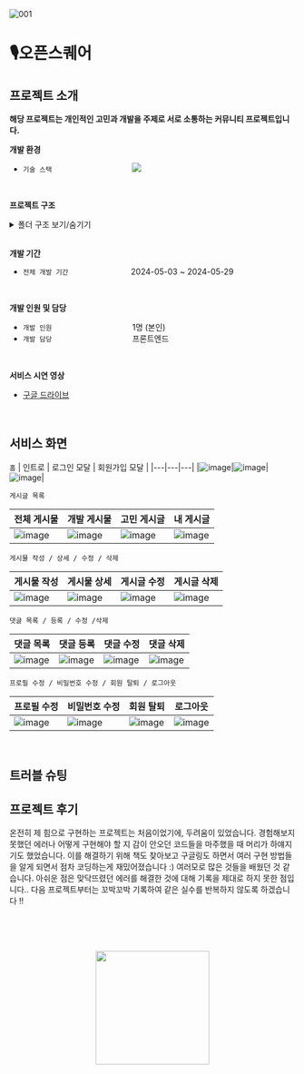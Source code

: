 ![001](https://github.com/100-hours-a-week/5-erica-react-fe/assets/81230764/7f884653-458e-498a-9e0a-96fe8ea4987b)

# 🎙️오픈스퀘어
## 프로젝트 소개

**해당 프로젝트는 개인적인 고민과 개발을 주제로 서로 소통하는 커뮤니티 프로젝트입니다.**  

**개발 환경**     
- `기술 스택`   &nbsp;&nbsp;&nbsp;&nbsp;&nbsp;&nbsp;&nbsp;&nbsp;&nbsp;&nbsp;&nbsp;&nbsp;&nbsp;&nbsp;&nbsp;&nbsp;&nbsp;&nbsp;&nbsp;&nbsp;&nbsp;&nbsp;&nbsp;&nbsp;&nbsp;&nbsp;&nbsp;&nbsp;&nbsp;&nbsp;&nbsp;&nbsp;&nbsp;&nbsp; 
  <img src="https://img.shields.io/badge/react-61DAFB?style=for-the-badge&logo=react&logoColor=black">
<br/>

**프로젝트 구조**

<details>
  <summary>폴더 구조 보기/숨기기</summary>
  <div markdown="1">
    
      ├── README.md
      ├── .gitignore
      ├── package-lock.json
      ├── package.json
      ├── public
      │    ├── index.html
      │    ├── manifest.json
      │    └── robots.txt
      └── src
           ├── App.js
           ├── App.test.js
           ├── App.module.css
           ├── App.test.js
           ├── index.css
           ├── index.js
           ├── logo.svg
           ├── reportWebVitals.js
           ├── setupTests.js
           ├── static.js
           ├── components
           │     ├── button
           │     │     ├── LogOutButton.js
           │     │     └── PostButton.js
           │     ├── comments
           │     │     ├── AddComment.js
           │     │     ├── Comment.js
           │     │     └── Comments.js
           │     ├── input
           │     │     ├── EmailInput.js
           │     │     ├── NicknameInput.js
           │     │     └── PasswordInput.js
           │     ├── modals
           │     │     ├── DeleteCommentModal.js
           │     │     ├── DeletePostModal.js
           │     │     └── Modals.js
           │     ├── posts
           │     │     ├── AddPostContainer.js
           │     │     ├── MiniPost.js
           │     │     ├── PostAction.js
           │     │     ├── PostDetail.js
           │     │     ├── PostSkeleton.js
           │     │     ├── PostsSkeleton.js
           │     │     └── UpdatePostContainer.js
           │     ├── users
           │     │     ├── UpdatePasswordContainer.js
           │     │     ├── UpdateProfileContainer.js
           │     │     ├── UserProfile.js
           │     │     └── UserProfileImage.js
           │     ├── BackButton.js
           │     ├── Layout.jsx
           │     └── Navbar.js
           ├── hoc
           │     ├── withLoading.js
           │     └── withLogIn.js
           ├── pages
           │     ├── AddPostPage.jsx
           │     ├── Home.jsx
           │     ├── LogInPage.jsx
           │     ├── PostDetailPage.jsx
           │     ├── PostPage.jsx
           │     ├── SignUpPage.jsx
           │     ├── UpdatePasswordPage.jsx
           │     ├── UpdatePostPage.jsx
           │     └── UpdateProfilePage.jsx
           ├── imaegs
           │     ├── back.png
           │     ├── logo.png
           │     ├── side_banner.png
           │     ├── welcome.gif
           │     └── profile_img.webp
           ├── reducer
           │     ├── emailReducer.js
           │     ├── nicknameReducer.js
           │     ├── passwordCheckReducer.js
           │     └── passwordReducer.js
           ├── hooks
           │     ├── useFetch.js
           │     ├── UseFetchEvent.js
           │     ├── usePasswordValidation.js
           │     ├── usePosition.js
           │     ├── useShowProfile.js
           │     └── useSignUpValidation.js
           ├── utils
           │     ├── checkOwner.js
           │     ├── constant.js
           │     ├── errorMessage.js
           │     ├── fetchData.js
           │     ├── navigate.js
           │     ├── numberToK.js
           │     ├── scroll.js
           │     └── status.js
           └── styles
                 ├── button
                 ├── comment
                 ├── input
                 ├── post
                 ├── skeleton
                 ├── user
                 ├── Home.module.css
                 ├── Layot.module.css
                 ├── LogIn.module.css
                 ├── Navbar.module.css
                 ├── PostModal.module.css
                 └── SignUp.module.css
   
    
  </div>
</details> 
<br/>

**개발 기간**  
- `전체 개발 기간` &nbsp;&nbsp;&nbsp;&nbsp;&nbsp;&nbsp;&nbsp;&nbsp;&nbsp;&nbsp;&nbsp;&nbsp;&nbsp;&nbsp;&nbsp;&nbsp;&nbsp;&nbsp;&nbsp;&nbsp;&nbsp;&nbsp;&nbsp;&nbsp;&nbsp;&nbsp; 2024-05-03 ~ 2024-05-29
<br/>

**개발 인원 및 담당**  
- `개발 인원`&nbsp;&nbsp;&nbsp;&nbsp;&nbsp;&nbsp;&nbsp;&nbsp;&nbsp;&nbsp;&nbsp;&nbsp;&nbsp;&nbsp;&nbsp;&nbsp;&nbsp;&nbsp;&nbsp;&nbsp;&nbsp;&nbsp;&nbsp;&nbsp;&nbsp;&nbsp;&nbsp;&nbsp;&nbsp;&nbsp;&nbsp;&nbsp;&nbsp;&nbsp;&nbsp; 1명 (본인)
- `개발 담당`&nbsp;&nbsp;&nbsp;&nbsp;&nbsp;&nbsp;&nbsp;&nbsp;&nbsp;&nbsp;&nbsp;&nbsp;&nbsp;&nbsp;&nbsp;&nbsp;&nbsp;&nbsp;&nbsp;&nbsp;&nbsp;&nbsp;&nbsp;&nbsp;&nbsp;&nbsp;&nbsp;&nbsp;&nbsp;&nbsp;&nbsp;&nbsp;&nbsp;&nbsp;&nbsp; 프론트엔드

<br/>

**서비스 시연 영상**
- <a href="https://drive.google.com/file/d/1r5nhfgSoqopi0j6_GYv-twRqwGcv5qbA/view?usp=sharing" target="_blank">구글 드라이브</a>

<br/>

## 서비스 화면

`홈`
| 인트로 | 로그인 모달 | 회원가입 모달 |
|---|---|---|
|![image](https://github.com/100-hours-a-week/5-erica-react-fe/assets/81230764/a57cf720-321d-4ea4-8b07-12a67bf884ed)|![image](https://github.com/100-hours-a-week/5-erica-react-fe/assets/81230764/2b064bce-ce5a-4c47-a162-5cac4fce313b)|![image](https://github.com/100-hours-a-week/5-erica-react-fe/assets/81230764/d11c592f-ab70-47e9-b82c-9b950d1875ad)|

  
`게시글 목록`

|전체 게시물|개발 게시물|고민 게시글|내 게시글|
|---|---|---|---|
|![image](https://github.com/100-hours-a-week/5-erica-react-fe/assets/81230764/d03e5a5d-5d39-4d49-bdb2-303ef31bc79d)|![image](https://github.com/100-hours-a-week/5-erica-react-fe/assets/81230764/fd5ab35c-9bd7-49d8-95c6-5e1e73e757d1)|![image](https://github.com/100-hours-a-week/5-erica-react-fe/assets/81230764/a04d6ffc-8448-4ad4-abd0-70a014d194a2)|![image](https://github.com/100-hours-a-week/5-erica-react-fe/assets/81230764/f99c44b3-ab8a-4cf4-ab11-9327fa7c432d)|

  
`게시물 작성 / 상세 / 수정 / 삭제`

|게시물 작성|게시물 상세|게시글 수정|게시글 삭제|
|---|---|---|---|
|![image](https://github.com/100-hours-a-week/5-erica-react-fe/assets/81230764/a427bfca-0334-433c-9a8f-5ea0bededdcc)|![image](https://github.com/100-hours-a-week/5-erica-react-fe/assets/81230764/9a5b80bd-735b-4577-a78b-369d4422bef1)|![image](https://github.com/100-hours-a-week/5-erica-react-fe/assets/81230764/d3da8573-4e8e-4ad0-a4ec-d77958d48afe)|![image](https://github.com/100-hours-a-week/5-erica-react-fe/assets/81230764/dd9a6fe0-f48d-48a3-aeb7-192f88bdd8b3)|
  

`댓글 목록 / 등록 / 수정 /삭제`

|댓글 목록|댓글 등록|댓글 수정|댓글 삭제|
|---|---|---|---|
|![image](https://github.com/100-hours-a-week/5-erica-react-fe/assets/81230764/8178d223-048d-4d7d-bb72-6e44d555ecc9)|![image](https://github.com/100-hours-a-week/5-erica-react-fe/assets/81230764/749d122e-c49d-45c5-965b-3026570d1224)|![image](https://github.com/100-hours-a-week/5-erica-react-fe/assets/81230764/e85f499b-4410-4b15-9b6a-70897cde84ca)|![image](https://github.com/100-hours-a-week/5-erica-react-fe/assets/81230764/ea914f0a-074c-48b2-88ea-6a6efc338ff8)|

  
`프로필 수정 / 비밀번호 수정 / 회원 탈퇴 / 로그아웃`

|프로필 수정|비밀번호 수정|회원 탈퇴|로그아웃|
|---|---|---|---|
|![image](https://github.com/100-hours-a-week/5-erica-react-fe/assets/81230764/394dc685-8658-4447-a6ec-031edd84a38d)|![image](https://github.com/100-hours-a-week/5-erica-react-fe/assets/81230764/29d158f2-c9c3-492a-a1dc-9fa3df218a5a)|![image](https://github.com/100-hours-a-week/5-erica-react-fe/assets/81230764/9dcec60c-4733-4b9e-ba61-69d27cd39444)|![image](https://github.com/100-hours-a-week/5-erica-react-fe/assets/81230764/5f3eed2f-393a-4198-aa0d-8c852823c8e6)|

<br />

## 트러블 슈팅




## 프로젝트 후기
온전히 제 힘으로 구현하는 프로젝트는 처음이었기에, 두려움이 있었습니다. 경험해보지 못했던 에러나 어떻게 구현해야 할 지 감이 안오던 코드들을 마주했을 때 머리가 하얘지기도 했었습니다. 이를 해결하기 위해 책도 찾아보고 구글링도 하면서 여러 구현 방법들을 알게 되면서 점차 코딩하는게 재밌어졌습니다 :) 여러모로 많은 것들을 배웠던 것 같습니다. 아쉬운 점은 맞닥뜨렸던 에러를 해결한 것에 대해 기록을 제대로 하지 못한 점입니다.. 다음 프로젝트부터는 꼬박꼬박 기록하여 같은 실수를 반복하지 않도록 하겠습니다 !!

<br/>
<br/>
<br/>

<p align="center">
  <img src="https://github.com/100-hours-a-week/5-erica-react-fe/assets/81230764/d611b233-b596-4d1d-bbb9-dc2e4e41eb47" style="width:200px; margin: 0 auto"/>
</p>

